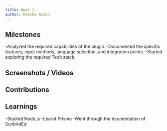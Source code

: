 ```yaml
---
title: Week 1
author: Rimsha Aiman
---
```


## Milestones

-Analyzed the required capabilities of the plugin.
-Documented the specific features, input methods, language selection, and integration points.
-Started exploring the required Tech stack.

## Screenshots / Videos



## Contributions



## Learnings

-Studied Node.js
-Learnt Prisma
-Went through the dcumentation of SunbirdEd